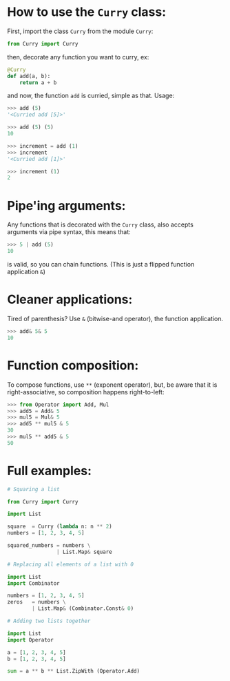 # How to use the `Curry` class:
First, import the class `Curry` from the module `Curry`:
```py
from Curry import Curry
```
then, decorate any function you want to curry, ex:
```py
@Curry
def add(a, b):
    return a + b
```
and now, the function `add` is curried, simple as that. Usage:
```py
>>> add (5)
'<Curried add [5]>'
```
```py
>>> add (5) (5)
10
```
```py
>>> increment = add (1)
>>> increment
'<Curried add [1]>'
```
```py
>>> increment (1)
2
```

# Pipe'ing arguments:
Any functions that is decorated with the `Curry` class, also accepts arguments via pipe syntax, this means that:
```py
>>> 5 | add (5)
10
```
is valid, so you can chain functions. (This is just a flipped function application `&`)

# Cleaner applications:
Tired of parenthesis? Use `&` (bitwise-and operator), the function application.
```py
>>> add& 5& 5
10
```

# Function composition:
To compose functions, use `**` (exponent operator), but, be aware that it is right-associative, so composition happens right-to-left:
```py
>>> from Operator import Add, Mul
>>> add5 = Add& 5
>>> mul5 = Mul& 5
>>> add5 ** mul5 & 5
30
>>> mul5 ** add5 & 5
50
```

# Full examples:
```py
# Squaring a list

from Curry import Curry

import List

square  = Curry (lambda n: n ** 2)
numbers = [1, 2, 3, 4, 5]

squared_numbers = numbers \
                | List.Map& square
```
```py
# Replacing all elements of a list with 0

import List
import Combinator

numbers = [1, 2, 3, 4, 5]
zeros   = numbers \
        | List.Map& (Combinator.Const& 0)
```
```py
# Adding two lists together

import List
import Operator

a = [1, 2, 3, 4, 5]
b = [1, 2, 3, 4, 5]

sum = a ** b ** List.ZipWith (Operator.Add)
```
